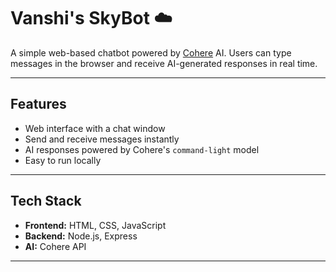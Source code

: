 # Vanshi's SkyBot ☁️

A simple web-based chatbot powered by [Cohere](https://cohere.ai/) AI. Users can type messages in the browser and receive AI-generated responses in real time.  

---

## Features

- Web interface with a chat window  
- Send and receive messages instantly  
- AI responses powered by Cohere's `command-light` model  
- Easy to run locally  

---

## Tech Stack

- **Frontend:** HTML, CSS, JavaScript  
- **Backend:** Node.js, Express  
- **AI:** Cohere API  

---
